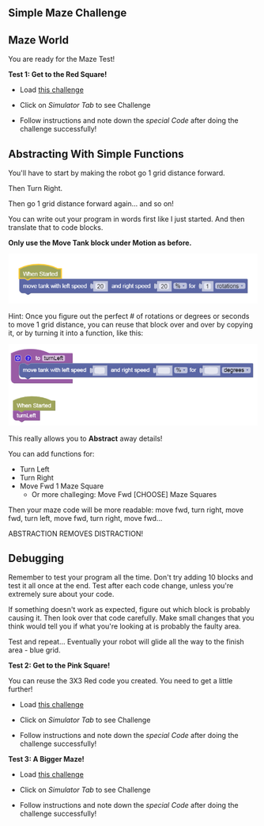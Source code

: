 Simple Maze Challenge
---

## Maze World

You are ready for the Maze Test!

**Test 1: Get to the Red Square!**

- Load [this challenge](https://gears.aposteriori.com.sg/index.html?worldJSON=https%3A%2F%2Ffiles.aposteriori.com.sg%2Fget%2FuocXxvB4c4.json&filterBlocksJSON=https%3A%2F%2Ffiles.aposteriori.com.sg%2Fget%2Fe4NgMru2ij.json&worldScripts=world_challenges)

- Click on *Simulator Tab* to see Challenge

- Follow instructions and note down the *special Code* after doing the challenge successfully!

## Abstracting With Simple Functions

You'll have to start by making the robot go 1 grid distance forward.  

Then Turn Right.

Then go 1 grid distance forward again... and so on!

You can write out your program in words first like I just started.  And then translate that to code blocks.

**Only use the Move Tank block under Motion as before.**

![](images/tankfwd.png)

Hint:  Once you figure out the perfect # of rotations or degrees or seconds to move 1 grid distance, you can reuse that block over and over by copying it, or by turning it into a function, like this:

![](images/functions.png)

This really allows you to **Abstract** away details!

You can add functions for:

- Turn Left
- Turn Right
- Move Fwd 1 Maze Square
  - Or more challeging: Move Fwd [CHOOSE] Maze Squares

Then your maze code will be more readable: move fwd, turn right, move fwd, turn left, move fwd, turn right, move fwd...

ABSTRACTION REMOVES DISTRACTION!

## Debugging

Remember to test your program all the time.  Don't try adding 10 blocks and test it all once at the end.  Test after each code change, unless you're extremely sure about your code.

If something doesn't work as expected, figure out which block is probably causing it.  Then look over that code carefully.  Make small changes that you think would tell you if what you're looking at is probably the faulty area.

Test and repeat... Eventually your robot will glide all the way to the finish area - blue grid.

**Test 2: Get to the Pink Square!**

You can reuse the 3X3 Red code you created.  You need to get a little further!

- Load [this challenge](https://gears.aposteriori.com.sg/index.html?worldJSON=https%3A%2F%2Ffiles.aposteriori.com.sg%2Fget%2FkKLy7LPrdt.json&filterBlocksJSON=https%3A%2F%2Ffiles.aposteriori.com.sg%2Fget%2Fe4NgMru2ij.json&worldScripts=world_challenges)

- Click on *Simulator Tab* to see Challenge

- Follow instructions and note down the *special Code* after doing the challenge successfully!

**Test 3: A Bigger Maze!**

- Load [this challenge](https://gears.aposteriori.com.sg/index.html?worldJSON=https%3A%2F%2Ffiles.aposteriori.com.sg%2Fget%2F5AP3fmip7c.json&filterBlocksJSON=https%3A%2F%2Ffiles.aposteriori.com.sg%2Fget%2Fe4NgMru2ij.json&worldScripts=world_challenges)

- Click on *Simulator Tab* to see Challenge

- Follow instructions and note down the *special Code* after doing the challenge successfully!
